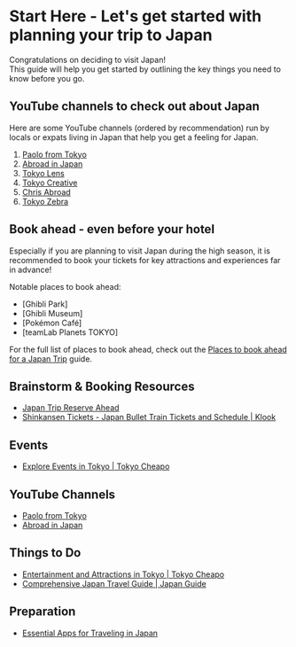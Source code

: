 # Start Here - Let's get started with planning your trip to Japan

Congratulations on deciding to visit Japan!  
This guide will help you get started by outlining the key things you need to know before you go.

## YouTube channels to check out about Japan

Here are some YouTube channels (ordered by recommendation) run by locals or expats living in Japan that help you get a feeling for Japan.
1. [Paolo from Tokyo](https://youtube.com/@paolofromtokyo)
1. [Abroad in Japan](https://youtube.com/@abroadinjapan)
1. [Tokyo Lens](https://youtube.com/@TokyoLens)
1. [Tokyo Creative](https://youtube.com/@TokyoCreativePlay)
1. [Chris Abroad](https://youtube.com/@ChrisAbroad)
1. [Tokyo Zebra](https://youtube.com/@TokyoZebra)

## Book ahead - even before your hotel

Especially if you are planning to visit Japan during the high season, it is recommended to book your tickets for key attractions and experiences far in advance!

Notable places to book ahead:
* [Ghibli Park]
* [Ghibli Museum]
* [Pokémon Café]
* [teamLab Planets TOKYO]

For the full list of places to book ahead, check out the [Places to book ahead for a Japan Trip](./reserve-ahead.md) guide.

## Brainstorm & Booking Resources

- [Japan Trip Reserve Ahead](https://ahandsel.gitbook.io/japan-blog/japan_trip_reserve_ahead)
- [Shinkansen Tickets - Japan Bullet Train Tickets and Schedule | Klook](https://www.klook.com/japan-rail/shinkansen/)

## Events

- [Explore Events in Tokyo | Tokyo Cheapo](https://tokyocheapo.com/events/)

## YouTube Channels

- [Paolo from Tokyo](https://youtube.com/@paolofromtokyo?si=wJke5ltyrPHHHSeM)
- [Abroad in Japan](https://youtube.com/@abroadinjapan?si=bwGnTcn_mJWBMBLL)

## Things to Do

- [Entertainment and Attractions in Tokyo | Tokyo Cheapo](https://tokyocheapo.com/entertainment/)
- [Comprehensive Japan Travel Guide | Japan Guide](https://www.japan-guide.com)

## Preparation

- [Essential Apps for Traveling in Japan](https://ahandsel.gitbook.io/japan-blog/apps)
